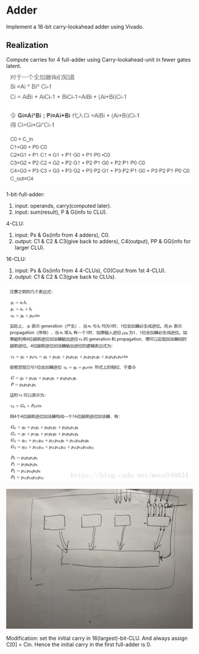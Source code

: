 # Adder
Implement a 16-bit carry-lookahead adder using Vivado. 

## Realization
Compute carries for 4 full-adder using Carry-lookahead-unit in fewer gates latent. 
![avatar](./4-CLU.PNG)

1-bit-full-adder: 
1. input: operands, carry(computed later). 
2. input: sum(result), P & G(info to CLU). 

4-CLU: 
1. input: Ps & Gs(info from 4 adders), C0. 
2. output: C1 & C2 & C3(give back to adders), C4(output), PP & GG(info for larger CLU). 

16-CLU: 
1. input: Ps & Gs(info from 4 4-CLUs), C0(Cout from 1st 4-CLU). 
2. output: C1 & C2 & C3(give back to CLUs). 

![avatar](./16-CLU.PNG)

![avatar](./Architecture.JPG)

Modification: set the initial carry in 16(largest)-bit-CLU. And always assign C[0] = Cin. Hence the initial carry in the first full-adder is 0. 